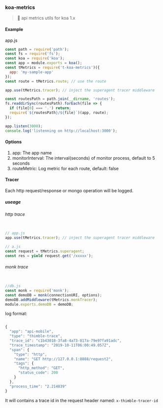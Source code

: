### koa-metrics
> 🔨 api metrics utils for koa 1.x
#### Example
app.js
``` javascript
const path = require('path');
const fs = require('fs');
const koa = require('koa');
const app = module.exports = koa();
const tMetrics = require('t-koa-metrics')({
  app: 'my-sample-app'
});
const route = tMetrics.route; // use the route

app.use(tMetrics.tracer); // inject the superagent tracer middleware

const routesPath = path.join(__dirname, 'routes');
fs.readdirSync(routesPath).forEach(file => {
  if (file[0] === '.') return;
  require(`${routesPath}/${file}`)(app, route);
});

app.listen(3000);
console.log('listenning on http://localhost:3000');
```
#### Options
1. app: The app name
2. monitorInterval: The interval(seconds) of monitor process, default to 5 seconds
3. routeMetric: Log metric for each route, default: false

#### Tracer
Each http request/response or mongo operation will be logged.

##### useage
###### http trace
```javascript

// app.js
app.use(tMetrics.tracer); // inject the superagent tracer middleware

// a.js
const request = tMetrics.superagent;
const res = yield request.get('/xxxxx');
```

###### monk trace
```javascript

//db.js
const monk = require('monk');
const demoDB = monk(connectionURI, options);
demoDB.addMiddleware(tMetrics.monkTracer);
module.exports.demoDB = demoDB;
```

log format:
```javascript

{
  "app": "api-mobile",
  "type": "thimble-trace",
  "trace_id": "c1b43018-3fa8-4a73-817a-79e97fa91adc",
  "trace_timestamp": "2019-10-11T06:00:49.057Z",
  "span": {
    "type": "http",
    "name": "GET http://127.0.0.1:8888/request2",
    "tags": {
      "http_method": "GET",
      "status_code": 200
    }
  },
  "process_time": "2.214839"
}

```
It will contains a trace id in the request header named: `x-thimble-tracer-id`
